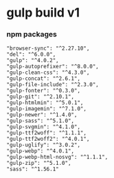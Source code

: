 # gulp build v1
### npm packages
    "browser-sync": "^2.27.10",
    "del": "^6.0.0",
    "gulp": "^4.0.2",
    "gulp-autoprefixer": "^8.0.0",
    "gulp-clean-css": "^4.3.0",
    "gulp-concat": "^2.6.1",
    "gulp-file-include": "^2.3.0",
    "gulp-fonter": "^0.3.0",
    "gulp-git": "^2.10.1",
    "gulp-htmlmin": "^5.0.1",
    "gulp-imagemin": "^7.1.0",
    "gulp-newer": "^1.4.0",
    "gulp-sass": "^5.1.0",
    "gulp-svgmin": "^4.1.0",
    "gulp-ttf2woff": "^1.1.1",
    "gulp-ttf2woff2": "^4.0.1",
    "gulp-uglify": "^3.0.2",
    "gulp-webp": "^4.0.1",
    "gulp-webp-html-nosvg": "^1.1.1",
    "gulp-zip": "^5.1.0",
    "sass": "^1.56.1"
